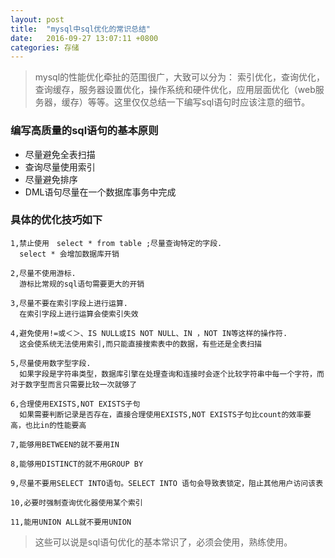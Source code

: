 ```yaml
---
layout: post
title:  "mysql中sql优化的常识总结"
date:   2016-09-27 13:07:11 +0800
categories: 存储
---
```


> mysql的性能优化牵扯的范围很广，大致可以分为：
索引优化，查询优化，查询缓存，服务器设置优化，操作系统和硬件优化，应用层面优化（web服务器，缓存）等等。这里仅仅总结一下编写sql语句时应该注意的细节。

### 编写高质量的sql语句的基本原则

 * 尽量避免全表扫描
 * 查询尽量使用索引
 * 尽量避免排序
 * DML语句尽量在一个数据库事务中完成

### 具体的优化技巧如下

	1,禁止使用　select * from table ;尽量查询特定的字段.
	  select * 会增加数据库开销
	
	2,尽量不使用游标.
	  游标比常规的sql语句需要更大的开销
	
	3,尽量不要在索引字段上进行运算.
	  在索引字段上进行运算会使索引失效
	
	4,避免使用!=或＜＞、IS NULL或IS NOT NULL、IN ，NOT IN等这样的操作符.
	  这会使系统无法使用索引,而只能直接搜索表中的数据，有些还是全表扫描
	
	5,尽量使用数字型字段.
	  如果字段是字符串类型，数据库引擎在处理查询和连接时会逐个比较字符串中每一个字符，而对于数字型而言只需要比较一次就够了
	
	6,合理使用EXISTS,NOT EXISTS子句
	  如果需要判断记录是否存在，直接合理使用EXISTS,NOT EXISTS子句比count的效率要高，也比in的性能要高
	
	7,能够用BETWEEN的就不要用IN
	
	8,能够用DISTINCT的就不用GROUP BY
	
	9,尽量不要用SELECT INTO语句。SELECT INTO 语句会导致表锁定，阻止其他用户访问该表
	
	10,必要时强制查询优化器使用某个索引
	
	11,能用UNION ALL就不要用UNION

> 这些可以说是sql语句优化的基本常识了，必须会使用，熟练使用。